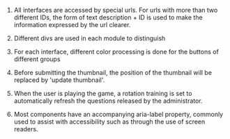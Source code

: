 1.  All interfaces are accessed by special urls.
    For urls with more than two different IDs, the form of text description + ID is used to make the information expressed by the url clearer.

2.  Different divs are used in each module to distinguish

3.  For each interface, different color processing is done for the buttons of different groups

4.  Before submitting the thumbnail, the position of the thumbnail will be replaced by 'update thumbnail'.

5.  When the user is playing the game, a rotation training is set to automatically refresh the questions released by the administrator.

6.  Most components have an accompanying aria-label property, commonly used to assist with accessibility such as through the use of screen readers.
